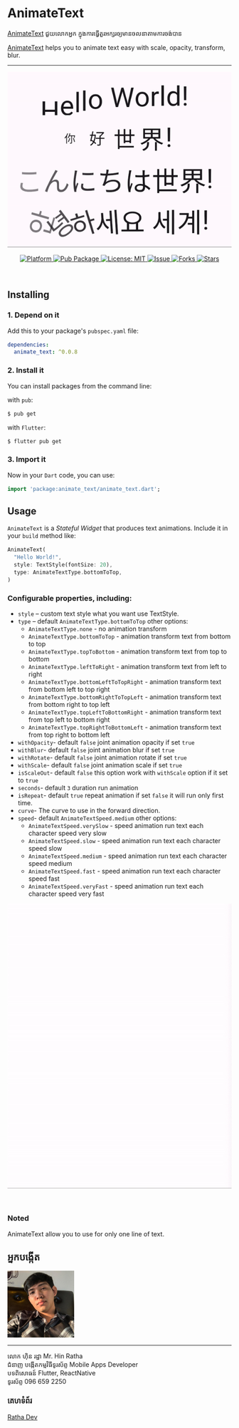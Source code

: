 # AnimateText

[AnimateText](https://www.pub.dev/packages/animate_text) ជួយលោកអ្នក ក្នុងការធ្វើតួរអក្សរឲ្យមានចលនាតាមការចង់បាន
<br />

[AnimateText](https://www.pub.dev/packages/animate_text) helps you to animate text easy with scale, opacity, transform, blur.

<hr />
<p align="center">
  <img src="https://raw.githubusercontent.com/RathaIct/AnimateText/main/thumbnail.gif"/>
</p>
<p align="center">
  <a href="https://flutter.io">  
    <img src="https://img.shields.io/badge/Platform-Flutter-yellow.svg"  
      alt="Platform" />  
  </a> 
   <a href="https://pub.dev/packages/animate_text">  
    <img src="https://img.shields.io/pub/v/animated_text.svg"  
      alt="Pub Package" />  
  </a>
   <a href="https://opensource.org/licenses/MIT">  
    <img src="https://img.shields.io/badge/License-MIT-red.svg"  
      alt="License: MIT" />  
  </a>
   <a href="https://github.com/RathaIct/AnimateText/issues">  
    <img src="https://img.shields.io/github/issues/RathaIct/AnimateText"  
      alt="Issue" />  
  </a> 
   <a href="https://github.com/RathaIct/AnimateText/network">  
    <img src="https://img.shields.io/github/forks/RathaIct/AnimateText"  
      alt="Forks" />  
  </a> 
   <a href="https://github.com/RathaIct/AnimateText/stargazers">  
    <img src="https://img.shields.io/github/stars/RathaIct/AnimateText"  
      alt="Stars" />  
  </a>
</p>
<br />

## Installing

### 1. Depend on it

Add this to your package's `pubspec.yaml` file:

```yaml
dependencies:
  animate_text: ^0.0.8
```

### 2. Install it

You can install packages from the command line:

with `pub`:

```bash
$ pub get
```

with `Flutter`:

```bash
$ flutter pub get
```

### 3. Import it

Now in your `Dart` code, you can use:

```dart
import 'package:animate_text/animate_text.dart';
```

## Usage

`AnimateText` is a _Stateful Widget_ that produces text animations.
Include it in your `build` method like:

```dart
AnimateText(
  "Hello World!",
  style: TextStyle(fontSize: 20),
  type: AnimateTextType.bottomToTop,
)
```

### Configurable properties, including:

- `style` – custom text style what you want use TextStyle.
- `type` – default `AnimateTextType.bottomToTop` other options:
  - `AnimateTextType.none` - no animation transform
  - `AnimateTextType.bottomToTop` - animation transform text from bottom to top
  - `AnimateTextType.topToBottom` - animation transform text from top to bottom
  - `AnimateTextType.leftToRight` - animation transform text from left to right
  - `AnimateTextType.bottomLeftToTopRight` - animation transform text from bottom left to top right
  - `AnimateTextType.bottomRightToTopLeft` - animation transform text from bottom right to top left
  - `AnimateTextType.topLeftToBottomRight` - animation transform text from top left to bottom right
  - `AnimateTextType.topRightToBottomLeft` - animation transform text from top right to bottom left
- `withOpacity`- default `false` joint animation opacity if set `true`
- `withBlur`- default `false` joint animation blur if set `true`
- `withRotate`- default `false` joint animation rotate if set `true`
- `withScale`- default `false` joint animation scale if set `true`
- `isScaleOut`- default `false` this option work with `withScale` option if it set to `true`
- `seconds`- default `3` duration run animation
- `isRepeat`- default `true` repeat animation if set `false` it will run only first time.
- `curve`- The curve to use in the forward direction.
- `speed`- default `AnimateTextSpeed.medium` other options:
  - `AnimateTextSpeed.verySlow` - speed animation run text each character speed very slow
  - `AnimateTextSpeed.slow` - speed animation run text each character speed slow
  - `AnimateTextSpeed.medium` - speed animation run text each character speed medium
  - `AnimateTextSpeed.fast` - speed animation run text each character speed fast
  - `AnimateTextSpeed.veryFast` - speed animation run text each character speed very fast

<p align="center">
  <img src="https://raw.githubusercontent.com/RathaIct/AnimateText/main/animated_text.gif"/>
</p>
<br />

### Noted

AnimateText allow you to use for only one line of text.

## អ្នកបង្កើត

<img src="https://raw.githubusercontent.com/RathaIct/AnimateText/main/ratha.jpeg" width="150" />
<hr />
លោក ហ៊ិន រដ្ឋា
Mr. Hin Ratha
<br />
ជំនាញ បង្កើតកម្មវិធីទូរស័ព្ទ
Mobile Apps Developer
<br />
បទពិសោធន៍ Flutter, ReactNative
<br />
ទូរស័ព្ទ 096 659 2250

### គេហទំព័រ

<a href="https://rathadev.com"  target="_blank">Ratha Dev</a>
